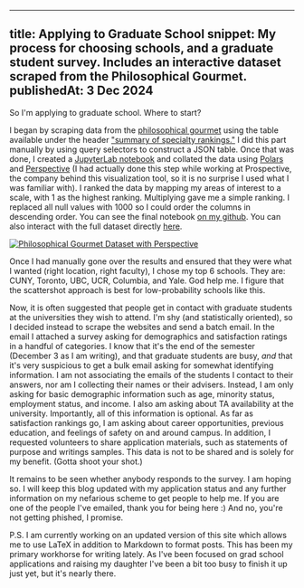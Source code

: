 <!----------------------------- cubething.dev -------------------------------->

---
title: Applying to Graduate School
snippet:
  My process for choosing schools, and a graduate student survey. Includes an
  interactive dataset scraped from the Philosophical Gourmet.
publishedAt: 3 Dec 2024
---

So I'm applying to graduate school. Where to start?

I began by scraping data from the
[philosophical gourmet](https://www.philosophicalgourmet.com/summary-of-specialty-rankings/)
using the table available under the header
["summary of specialty rankings."](https://www.philosophicalgourmet.com/summary-of-specialty-rankings/)
I did this part manually by using query selectors to construct a JSON table.
Once that was done, I created a [JupyterLab notebook](https://jupyter.org) and
collated the data using [Polars](https://pola.rs) and
[Perspective](https://github.com/finos/perspective) (I had actually done this
step while working at Prospective, the company behind this visualization tool,
so it is no surprise I used what I was familiar with). I ranked the data by
mapping my areas of interest to a scale, with 1 as the highest ranking.
Multiplying gave me a simple ranking. I replaced all null values with 1000 so I
could order the columns in descending order. You can see the final notebook
[on my github](https://github.com/ada-x64/phil-gourmet). You can also interact
with the full dataset directly
[here](https://cdn.cubething.dev/phil_gourmet.html).

[![Philosophical Gourmet Dataset with Perspective](https://cdn.cubething.dev/phil_gourmet.png)](https://cdn.cubething.dev/phil_gourmet.html)

Once I had manually gone over the results and ensured that they were what I
wanted (right location, right faculty), I chose my top 6 schools. They are:
CUNY, Toronto, UBC, UCR, Columbia, and Yale. God help me. I figure that the
scattershot approach is best for low-probability schools like this.

Now, it is often suggested that people get in contact with graduate students at
the universities they wish to attend. I'm shy (and statistically oriented), so I
decided instead to scrape the websites and send a batch email. In the email I
attached a survey asking for demographics and satisfaction ratings in a handful
of categories. I know that it's the end of the semester (December 3 as I am
writing), and that graduate students are busy, _and_ that it's very suspicious
to get a bulk email asking for somewhat identifying information. I am not
associating the emails of the students I contact to their answers, nor am I
collecting their names or their advisers. Instead, I am only asking for basic
demographic information such as age, minority status, employment status, and
income. I also am asking about TA availability at the university. Importantly,
all of this information is optional. As far as satisfaction rankings go, I am
asking about career opportunities, previous education, and feelings of safety on
and around campus. In addition, I requested volunteers to share application
materials, such as statements of purpose and writings samples. This data is not
to be shared and is solely for my benefit. (Gotta shoot your shot.)

It remains to be seen whether anybody responds to the survey. I am hoping so. I
will keep this blog updated with my application status and any further
information on my nefarious scheme to get people to help me. If you are one of
the people I've emailed, thank you for being here :) And no, you're not getting
phished, I promise.

P.S. I am currently working on an updated version of this site which allows me
to use LaTeX in addition to Markdown to format posts. This has been my primary
workhorse for writing lately. As I've been focused on grad school applications
and raising my daughter I've been a bit too busy to finish it up just yet, but
it's nearly there.
